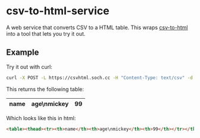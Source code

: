 # csv-to-html-service

A web service that converts CSV to a HTML table. This wraps
[csv-to-html](https://github.com/somecho/csv-to-html) into a tool that lets you
try it out.


## Example

Try it out with curl:

```sh
curl -X POST -L https://csvhtml.soch.cc -H "Content-Type: text/csv" -d 'name,age\nmickey,99'
```

This returns the following table:

<table><thead><tr><th>name</th><th>age\nmickey</th><th>99</th></tr></thead><tbody></tbody></table>

Which looks like this in html:
```html
<table><thead><tr><th>name</th><th>age\nmickey</th><th>99</th></tr></thead><tbody></tbody></table>
```
